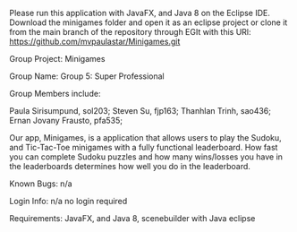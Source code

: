 Please run this application with JavaFX, and Java 8 on the Eclipse IDE. Download the minigames folder and open it as an eclipse project or clone it from the main branch of the repository through EGIt with this URl: https://github.com/mvpaulastar/Minigames.git

Group Project: Minigames

Group Name: Group 5: Super Professional 

Group Members include:

Paula Sirisumpund, sol203;
Steven Su, fjp163;
Thanhlan Trinh, sao436;
Ernan Jovany Frausto, pfa535;


Our app, Minigames, is a application that allows users to play the Sudoku, and Tic-Tac-Toe minigames with a fully functional leaderboard. How fast you can complete Sudoku puzzles
and how many wins/losses you have in the leaderboards determines how well you do in the leaderboard.

Known Bugs: n/a

Login Info: n/a no login required

Requirements: JavaFX, and Java 8, scenebuilder with Java eclipse
